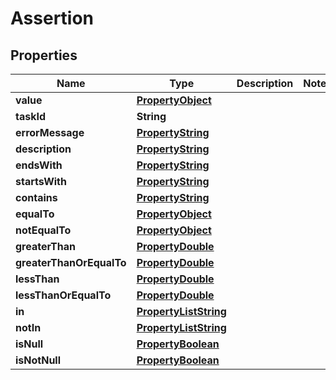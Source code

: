 

# Assertion


## Properties

| Name | Type | Description | Notes |
|------------ | ------------- | ------------- | -------------|
|**value** | [**PropertyObject**](PropertyObject.md) |  |  |
|**taskId** | **String** |  |  |
|**errorMessage** | [**PropertyString**](PropertyString.md) |  |  |
|**description** | [**PropertyString**](PropertyString.md) |  |  |
|**endsWith** | [**PropertyString**](PropertyString.md) |  |  |
|**startsWith** | [**PropertyString**](PropertyString.md) |  |  |
|**contains** | [**PropertyString**](PropertyString.md) |  |  |
|**equalTo** | [**PropertyObject**](PropertyObject.md) |  |  |
|**notEqualTo** | [**PropertyObject**](PropertyObject.md) |  |  |
|**greaterThan** | [**PropertyDouble**](PropertyDouble.md) |  |  |
|**greaterThanOrEqualTo** | [**PropertyDouble**](PropertyDouble.md) |  |  |
|**lessThan** | [**PropertyDouble**](PropertyDouble.md) |  |  |
|**lessThanOrEqualTo** | [**PropertyDouble**](PropertyDouble.md) |  |  |
|**in** | [**PropertyListString**](PropertyListString.md) |  |  |
|**notIn** | [**PropertyListString**](PropertyListString.md) |  |  |
|**isNull** | [**PropertyBoolean**](PropertyBoolean.md) |  |  |
|**isNotNull** | [**PropertyBoolean**](PropertyBoolean.md) |  |  |



